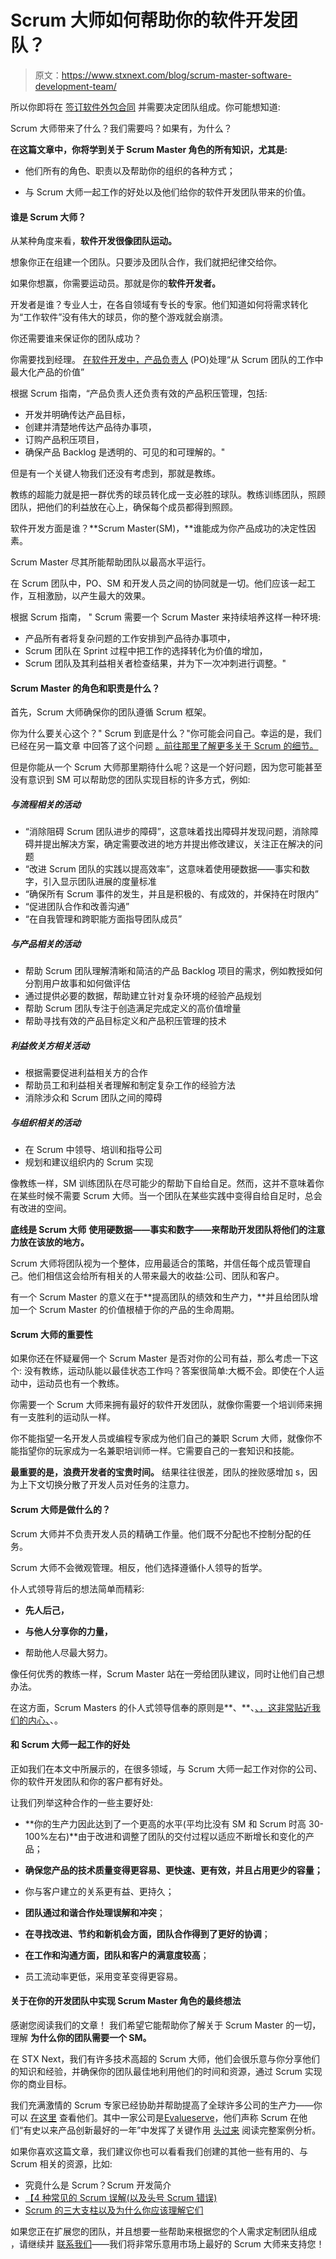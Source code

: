 # Scrum 大师如何帮助你的软件开发团队？

> 原文：<https://www.stxnext.com/blog/scrum-master-software-development-team/>

 所以你即将在 [签订软件外包合同](/blog/compare-prices-assess-estimations-software-development-outsourcing-companies/) 并需要决定团队组成。你可能想知道:

Scrum 大师带来了什么？我们需要吗？如果有，为什么？

**在这篇文章中，你将学到关于 Scrum Master 角色的所有知识，尤其是:**

*   他们所有的角色、职责以及帮助你的组织的各种方式；

*   与 Scrum 大师一起工作的好处以及他们给你的软件开发团队带来的价值。 

#### 谁是 Scrum 大师？

从某种角度来看，**软件开发很像团队运动。**

想象你正在组建一个团队。只要涉及团队合作，我们就把纪律交给你。

如果你想赢，你需要运动员。那就是你的**软件开发者。**

开发者是谁？专业人士，在各自领域有专长的专家。他们知道如何将需求转化为“工作软件”没有伟大的球员，你的整个游戏就会崩溃。

你还需要谁来保证你的团队成功？

你需要找到经理。 [在软件开发中，产品负责人](/blog/product-owner-responsibilities-path-junior-expert/) (PO)处理“从 Scrum 团队的工作中最大化产品的价值”

根据 Scrum 指南，“产品负责人还负责有效的产品积压管理，包括:

*   开发并明确传达产品目标，
*   创建并清楚地传达产品待办事项，
*   订购产品积压项目，
*   确保产品 Backlog 是透明的、可见的和可理解的。"

但是有一个关键人物我们还没有考虑到，那就是教练。

教练的超能力就是把一群优秀的球员转化成一支必胜的球队。教练训练团队，照顾团队，把他们的利益放在心上，确保每个成员都得到照顾。

软件开发方面是谁？**Scrum Master(SM)，**谁能成为你产品成功的决定性因素。

Scrum Master 尽其所能帮助团队以最高水平运行。

在 Scrum 团队中，PO、SM 和开发人员之间的协同就是一切。他们应该一起工作，互相激励，以产生最大的效果。

根据 Scrum 指南， " Scrum 需要一个 Scrum Master 来持续培养这样一种环境:

*   产品所有者将复杂问题的工作安排到产品待办事项中，
*   Scrum 团队在 Sprint 过程中把工作的选择转化为价值的增加，
*   Scrum 团队及其利益相关者检查结果，并为下一次冲刺进行调整。"

#### Scrum Master 的角色和职责是什么？

首先，Scrum 大师确保你的团队遵循 Scrum 框架。

你为什么要关心这个？" Scrum 到底是什么？"你可能会问自己。幸运的是，我们已经在另一篇文章 中回答了这个问题 [。前往那里了解更多关于 Scrum 的细节。](/stx-new-blog/introduction-scrum-development/)

但是你能从一个 Scrum 大师那里期待什么呢？这是一个好问题，因为您可能甚至没有意识到 SM 可以帮助您的团队实现目标的许多方式，例如:

##### 与流程相关的活动

*   “消除阻碍 Scrum 团队进步的障碍”，这意味着找出障碍并发现问题，消除障碍并提出解决方案，确定需要改进的地方并提出修改建议，关注正在解决的问题
*   “改进 Scrum 团队的实践以提高效率”，这意味着使用硬数据——事实和数字，引入显示团队进展的度量标准
*   “确保所有 Scrum 事件的发生，并且是积极的、有成效的，并保持在时限内”
*   “促进团队合作和改善沟通”
*   “在自我管理和跨职能方面指导团队成员”

##### 与产品相关的活动

*   帮助 Scrum 团队理解清晰和简洁的产品 Backlog 项目的需求，例如教授如何分割用户故事和如何做评估
*   通过提供必要的数据，帮助建立针对复杂环境的经验产品规划
*   帮助 Scrum 团队专注于创造满足完成定义的高价值增量
*   帮助寻找有效的产品目标定义和产品积压管理的技术

##### 利益攸关方相关活动

*   根据需要促进利益相关方的合作
*   帮助员工和利益相关者理解和制定复杂工作的经验方法
*   消除涉众和 Scrum 团队之间的障碍

##### 与组织相关的活动

*   在 Scrum 中领导、培训和指导公司
*   规划和建议组织内的 Scrum 实现

像教练一样，SM 训练团队在尽可能少的帮助下自给自足。然而，这并不意味着你在某些时候不需要 Scrum 大师。当一个团队在某些实践中变得自给自足时，总会有改进的空间。

**底线是 Scrum 大师** **使用硬数据——事实和数字——来帮助开发团队将他们的注意力放在该放的地方。**

Scrum 大师将团队视为一个整体，应用最适合的策略，并信任每个成员管理自己。他们相信这会给所有相关的人带来最大的收益:公司、团队和客户。

有一个 Scrum Master 的意义在于**提高团队的绩效和生产力，**并且给团队增加一个 Scrum Master 的价值根植于你的产品的生命周期。

#### Scrum 大师的重要性

如果你还在怀疑雇佣一个 Scrum Master 是否对你的公司有益，那么考虑一下这个: 没有教练，运动队能以最佳状态工作吗？答案很简单:大概不会。即使在个人运动中，运动员也有一个教练。

你需要一个 Scrum 大师来拥有最好的软件开发团队，就像你需要一个培训师来拥有一支胜利的运动队一样。

你不能指望一名开发人员或编程专家成为他们自己的兼职 Scrum 大师，就像你不能指望你的玩家成为一名兼职培训师一样。它需要自己的一套知识和技能。

**最重要的是，浪费开发者的宝贵时间。** 结果往往很差，团队的挫败感增加 s，因为上下文切换分散了开发人员对任务的注意力。

#### Scrum 大师是做什么的？

Scrum 大师并不负责开发人员的精确工作量。他们既不分配也不控制分配的任务。

Scrum 大师不会微观管理。相反，他们选择遵循仆人领导的哲学。

仆人式领导背后的想法简单而精彩:

*   **先人后己，**

*   **与他人分享你的力量，**

*   帮助他人尽最大努力。

像任何优秀的教练一样，Scrum Master 站在一旁给团队建议，同时让他们自己想办法。

在这方面，Scrum Masters 的仆人式领导信奉的原则是**、**、[、，这非常贴近我们的内心、](/team/)、。

#### 和 Scrum 大师一起工作的好处

正如我们在本文中所展示的，在很多领域，与 Scrum 大师一起工作对你的公司、你的软件开发团队和你的客户都有好处。

让我们列举这种合作的一些主要好处:

*   **你的生产力因此达到了一个更高的水平(平均比没有 SM 和 Scrum 时高 30-100%左右)**由于改进和调整了团队的交付过程以适应不断增长和变化的产品；

*   **确保您产品的技术质量变得更容易、更快速、更有效，并且占用更少的容量；**

*   你与客户建立的关系更有益、更持久；

*   **团队通过和谐合作处理误解和冲突**；

*   **在寻找改进、节约和新机会方面，团队合作得到了更好的协调**；

*   **在工作和沟通方面，团队和客户的满意度较高**；

*   员工流动率更低，采用变革变得更容易。

#### 关于在你的开发团队中实现 Scrum Master 角色的最终想法

感谢您阅读我们的文章！ 我们希望它能帮助你了解关于 Scrum Master 的一切，理解 **为什么你的团队需要一个 SM。**

在 STX Next，我们有许多技术高超的 Scrum 大师，他们会很乐意与你分享他们的知识和经验，并确保你的团队最佳地利用他们的时间和资源，通过 Scrum 实现你的商业目标。

我们充满激情的 Scrum 专家已经协助并帮助提高了全球许多公司的生产力——你可以 [在这里](/portfolio/) 查看他们。其中一家公司是[Evalueserve](/portfolio/evalueserve)，他们声称 Scrum 在他们“有史以来产品创新最好的一年”中发挥了关键作用 [头过来](/case-studies/evalueserve) 阅读完整案例分析。

如果你喜欢这篇文章，我们建议你也可以看看我们创建的其他一些有用的、与 Scrum 相关的资源，比如:

*   究竟什么是 Scrum？Scrum 开发简介
*   [【4 种常见的 Scrum 误解(以及头号 Scrum 错误)](/stx-new-blog/common-misconceptions-about-scrum-framework/)
*   [Scrum 的三大支柱以及为什么你应该理解它们](/blog/three-pillars-scrum/)

如果您正在扩展您的团队，并且想要一些帮助来根据您的个人需求定制团队组成 ，请继续并 [联系我们](https://www.stxnext.com/hire-us)——我们将非常乐意用市场上最好的 Scrum 大师来支持您！